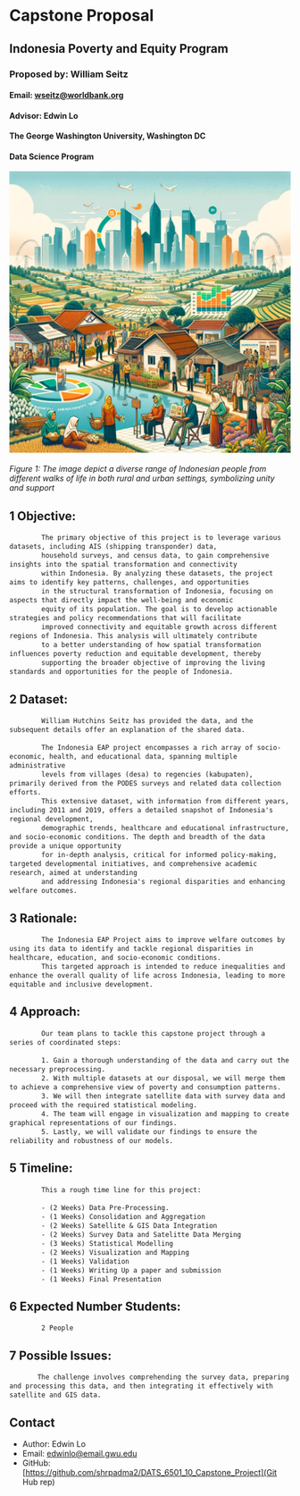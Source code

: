 
# Capstone Proposal
## Indonesia Poverty and Equity Program
### Proposed by: William Seitz
#### Email: wseitz@worldbank.org
#### Advisor: Edwin Lo
#### The George Washington University, Washington DC  
#### Data Science Program

![Figure 1: Example figure](202401_001.png)
<br>
<br>
*Figure 1: The image depict a diverse range of Indonesian people from different walks of life in both rural and urban settings, symbolizing unity and support*


## 1 Objective:  
 
            The primary objective of this project is to leverage various datasets, including AIS (shipping transponder) data, 
            household surveys, and census data, to gain comprehensive insights into the spatial transformation and connectivity 
            within Indonesia. By analyzing these datasets, the project aims to identify key patterns, challenges, and opportunities
            in the structural transformation of Indonesia, focusing on aspects that directly impact the well-being and economic 
            equity of its population. The goal is to develop actionable strategies and policy recommendations that will facilitate 
            improved connectivity and equitable growth across different regions of Indonesia. This analysis will ultimately contribute 
            to a better understanding of how spatial transformation influences poverty reduction and equitable development, thereby 
            supporting the broader objective of improving the living standards and opportunities for the people of Indonesia.
            



## 2 Dataset:  

            William Hutchins Seitz has provided the data, and the subsequent details offer an explanation of the shared data.

            The Indonesia EAP project encompasses a rich array of socio-economic, health, and educational data, spanning multiple administrative 
            levels from villages (desa) to regencies (kabupaten), primarily derived from the PODES surveys and related data collection efforts. 
            This extensive dataset, with information from different years, including 2011 and 2019, offers a detailed snapshot of Indonesia's regional development, 
            demographic trends, healthcare and educational infrastructure, and socio-economic conditions. The depth and breadth of the data provide a unique opportunity
            for in-depth analysis, critical for informed policy-making, targeted developmental initiatives, and comprehensive academic research, aimed at understanding
            and addressing Indonesia's regional disparities and enhancing welfare outcomes.
            

## 3 Rationale:  

            The Indonesia EAP Project aims to improve welfare outcomes by using its data to identify and tackle regional disparities in healthcare, education, and socio-economic conditions.
            This targeted approach is intended to reduce inequalities and enhance the overall quality of life across Indonesia, leading to more equitable and inclusive development.
            

## 4 Approach:  

            Our team plans to tackle this capstone project through a series of coordinated steps:

            1. Gain a thorough understanding of the data and carry out the necessary preprocessing.
            2. With multiple datasets at our disposal, we will merge them to achieve a comprehensive view of poverty and consumption patterns.
            3. We will then integrate satellite data with survey data and proceed with the required statistical modeling.
            4. The team will engage in visualization and mapping to create graphical representations of our findings.
            5. Lastly, we will validate our findings to ensure the reliability and robustness of our models.
            

## 5 Timeline:  

            This a rough time line for this project:  

            - (2 Weeks) Data Pre-Processing.  
            - (1 Weeks) Consolidation and Aggregation
            - (2 Weeks) Satellite & GIS Data Integration 
            - (2 Weeks) Survey Data and Satelitte Data Merging  
            - (3 Weeks) Statistical Modelling
            - (2 Weeks) Visualization and Mapping
            - (1 Weeks) Validation  
            - (1 Weeks) Writing Up a paper and submission
            - (1 Weeks) Final Presentation  
            

## 6 Expected Number Students:  

            2 People 
            

## 7 Possible Issues:  

           The challenge involves comprehending the survey data, preparing and processing this data, and then integrating it effectively with satellite and GIS data.
            


## Contact
- Author: Edwin Lo
- Email: [edwinlo@email.gwu.edu](Eamil)
- GitHub: [https://github.com/shrpadma2/DATS_6501_10_Capstone_Project](Git Hub rep)
